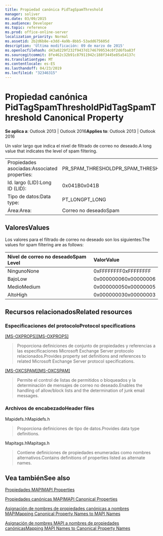 ```yaml
---
title: Propiedad canónica PidTagSpamThreshold
manager: soliver
ms.date: 03/09/2015
ms.audience: Developer
ms.topic: reference
ms.prod: office-online-server
localization_priority: Normal
ms.assetid: 2b2d6b8e-e3dd-4a9b-8bb5-53add675605d
description: 'Última modificación: 09 de marzo de 2015'
ms.openlocfilehash: d43a0229f232f9437d1746799534c0f2d6fba83f
ms.sourcegitcommit: 8fe462c32b91c87911942c188f3445e85a54137c
ms.translationtype: MT
ms.contentlocale: es-ES
ms.lasthandoff: 04/23/2019
ms.locfileid: "32346315"
---
```

# <a name="pidtagspamthreshold-canonical-property"></a><span data-ttu-id="059a4-103">Propiedad canónica PidTagSpamThreshold</span><span class="sxs-lookup"><span data-stu-id="059a4-103">PidTagSpamThreshold Canonical Property</span></span>

  
  
<span data-ttu-id="059a4-104">**Se aplica a**: Outlook 2013 | Outlook 2016</span><span class="sxs-lookup"><span data-stu-id="059a4-104">**Applies to**: Outlook 2013 | Outlook 2016</span></span> 
  
<span data-ttu-id="059a4-105">Un valor largo que indica el nivel de filtrado de correo no deseado.</span><span class="sxs-lookup"><span data-stu-id="059a4-105">A long value that indicates the level of spam filtering.</span></span>
  
|||
|:-----|:-----|
|<span data-ttu-id="059a4-106">Propiedades asociadas:</span><span class="sxs-lookup"><span data-stu-id="059a4-106">Associated properties:</span></span>  <br/> |<span data-ttu-id="059a4-107">PR_SPAM_THRESHOLD</span><span class="sxs-lookup"><span data-stu-id="059a4-107">PR_SPAM_THRESHOLD</span></span>  <br/> |
|<span data-ttu-id="059a4-108">Id. largo (LID):</span><span class="sxs-lookup"><span data-stu-id="059a4-108">Long ID (LID):</span></span>  <br/> | <span data-ttu-id="059a4-109">0x041B</span><span class="sxs-lookup"><span data-stu-id="059a4-109">0x041B</span></span>  <br/> |
|<span data-ttu-id="059a4-110">Tipo de datos:</span><span class="sxs-lookup"><span data-stu-id="059a4-110">Data type:</span></span>  <br/> |<span data-ttu-id="059a4-111">PT_LONG</span><span class="sxs-lookup"><span data-stu-id="059a4-111">PT_LONG</span></span>  <br/> |
|<span data-ttu-id="059a4-112">Área:</span><span class="sxs-lookup"><span data-stu-id="059a4-112">Area:</span></span>  <br/> |<span data-ttu-id="059a4-113">Correo no deseado</span><span class="sxs-lookup"><span data-stu-id="059a4-113">Spam</span></span>  <br/> |
   
## <a name="values"></a><span data-ttu-id="059a4-114">Valores</span><span class="sxs-lookup"><span data-stu-id="059a4-114">Values</span></span>

<span data-ttu-id="059a4-115">Los valores para el filtrado de correo no deseado son los siguientes:</span><span class="sxs-lookup"><span data-stu-id="059a4-115">The values for spam filtering are as follows:</span></span>
  
|<span data-ttu-id="059a4-116">**Nivel de correo no deseado**</span><span class="sxs-lookup"><span data-stu-id="059a4-116">**Spam Level**</span></span>|<span data-ttu-id="059a4-117">**Valor**</span><span class="sxs-lookup"><span data-stu-id="059a4-117">**Value**</span></span>|
|:-----|:-----|
|<span data-ttu-id="059a4-118">Ninguno</span><span class="sxs-lookup"><span data-stu-id="059a4-118">None</span></span>  <br/> |<span data-ttu-id="059a4-119">0xFFFFFFFF</span><span class="sxs-lookup"><span data-stu-id="059a4-119">0xFFFFFFFF</span></span>  <br/> |
|<span data-ttu-id="059a4-120">Bajo</span><span class="sxs-lookup"><span data-stu-id="059a4-120">Low</span></span>  <br/> |<span data-ttu-id="059a4-121">0x00000006</span><span class="sxs-lookup"><span data-stu-id="059a4-121">0x00000006</span></span>  <br/> |
|<span data-ttu-id="059a4-122">Medio</span><span class="sxs-lookup"><span data-stu-id="059a4-122">Medium</span></span>  <br/> |<span data-ttu-id="059a4-123">0x00000005</span><span class="sxs-lookup"><span data-stu-id="059a4-123">0x00000005</span></span>  <br/> |
|<span data-ttu-id="059a4-124">Alto</span><span class="sxs-lookup"><span data-stu-id="059a4-124">High</span></span>  <br/> |<span data-ttu-id="059a4-125">0x00000003</span><span class="sxs-lookup"><span data-stu-id="059a4-125">0x00000003</span></span>  <br/> |
   
## <a name="related-resources"></a><span data-ttu-id="059a4-126">Recursos relacionados</span><span class="sxs-lookup"><span data-stu-id="059a4-126">Related resources</span></span>

### <a name="protocol-specifications"></a><span data-ttu-id="059a4-127">Especificaciones del protocolo</span><span class="sxs-lookup"><span data-stu-id="059a4-127">Protocol specifications</span></span>

<span data-ttu-id="059a4-128">[[MS-OXPROPS]](https://msdn.microsoft.com/library/f6ab1613-aefe-447d-a49c-18217230b148%28Office.15%29.aspx)</span><span class="sxs-lookup"><span data-stu-id="059a4-128">[[MS-OXPROPS]](https://msdn.microsoft.com/library/f6ab1613-aefe-447d-a49c-18217230b148%28Office.15%29.aspx)</span></span>
  
> <span data-ttu-id="059a4-129">Proporciona definiciones de conjunto de propiedades y referencias a las especificaciones Microsoft Exchange Server protocolo relacionados.</span><span class="sxs-lookup"><span data-stu-id="059a4-129">Provides property set definitions and references to related Microsoft Exchange Server protocol specifications.</span></span>
    
<span data-ttu-id="059a4-130">[[MS-OXCSPAM]](https://msdn.microsoft.com/library/522f8587-4aed-4cd6-831b-40bd87862189%28Office.15%29.aspx)</span><span class="sxs-lookup"><span data-stu-id="059a4-130">[[MS-OXCSPAM]](https://msdn.microsoft.com/library/522f8587-4aed-4cd6-831b-40bd87862189%28Office.15%29.aspx)</span></span>
  
> <span data-ttu-id="059a4-131">Permite el control de listas de permitidos o bloqueados y la determinación de mensajes de correo no deseado.</span><span class="sxs-lookup"><span data-stu-id="059a4-131">Enables the handling of allow/block lists and the determination of junk email messages.</span></span>
    
### <a name="header-files"></a><span data-ttu-id="059a4-132">Archivos de encabezado</span><span class="sxs-lookup"><span data-stu-id="059a4-132">Header files</span></span>

<span data-ttu-id="059a4-133">Mapidefs.h</span><span class="sxs-lookup"><span data-stu-id="059a4-133">Mapidefs.h</span></span>
  
> <span data-ttu-id="059a4-134">Proporciona definiciones de tipo de datos.</span><span class="sxs-lookup"><span data-stu-id="059a4-134">Provides data type definitions.</span></span>
    
<span data-ttu-id="059a4-135">Mapitags.h</span><span class="sxs-lookup"><span data-stu-id="059a4-135">Mapitags.h</span></span>
  
> <span data-ttu-id="059a4-136">Contiene definiciones de propiedades enumeradas como nombres alternativos.</span><span class="sxs-lookup"><span data-stu-id="059a4-136">Contains definitions of properties listed as alternate names.</span></span>
    
## <a name="see-also"></a><span data-ttu-id="059a4-137">Vea también</span><span class="sxs-lookup"><span data-stu-id="059a4-137">See also</span></span>



[<span data-ttu-id="059a4-138">Propiedades MAPI</span><span class="sxs-lookup"><span data-stu-id="059a4-138">MAPI Properties</span></span>](mapi-properties.md)
  
[<span data-ttu-id="059a4-139">Propiedades canónicas MAPI</span><span class="sxs-lookup"><span data-stu-id="059a4-139">MAPI Canonical Properties</span></span>](mapi-canonical-properties.md)
  
[<span data-ttu-id="059a4-140">Asignación de nombres de propiedades canónicas a nombres MAPI</span><span class="sxs-lookup"><span data-stu-id="059a4-140">Mapping Canonical Property Names to MAPI Names</span></span>](mapping-canonical-property-names-to-mapi-names.md)
  
[<span data-ttu-id="059a4-141">Asignación de nombres MAPI a nombres de propiedades canónicas</span><span class="sxs-lookup"><span data-stu-id="059a4-141">Mapping MAPI Names to Canonical Property Names</span></span>](mapping-mapi-names-to-canonical-property-names.md)

